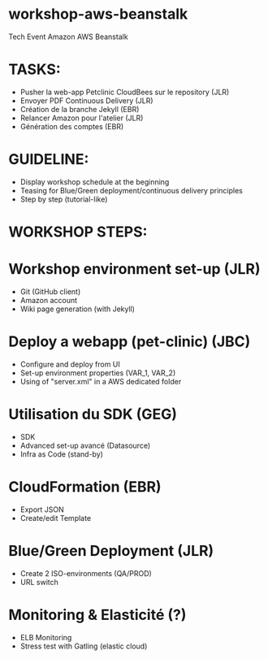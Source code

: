 workshop-aws-beanstalk
======================

Tech Event Amazon AWS Beanstalk

TASKS:
=======

- Pusher la web-app Petclinic CloudBees sur le repository (JLR)
- Envoyer PDF Continuous Delivery (JLR)
- Création de la branche Jekyll (EBR)
- Relancer Amazon pour l'atelier (JLR)
- Génération des comptes (EBR)

GUIDELINE:
=======

- Display workshop schedule at the beginning
- Teasing for Blue/Green deployment/continuous delivery principles
- Step by step (tutorial-like)

WORKSHOP STEPS:
=======

# Workshop environment set-up (JLR)
 - Git (GitHub client)
 - Amazon account
 - Wiki page generation (with Jekyll)

# Deploy a webapp (pet-clinic) (JBC)
 - Configure and deploy from UI
 - Set-up environment properties (VAR_1, VAR_2)
 - Using of "server.xml" in a AWS dedicated folder

# Utilisation du SDK (GEG)
 - SDK
 - Advanced set-up avancé (Datasource)
 - Infra as Code (stand-by)

# CloudFormation (EBR)
 - Export JSON
 - Create/edit Template

# Blue/Green Deployment (JLR)
 - Create 2 ISO-environments (QA/PROD)
 - URL switch

# Monitoring & Elasticité (?)
 - ELB Monitoring
 - Stress test with Gatling (elastic cloud)
